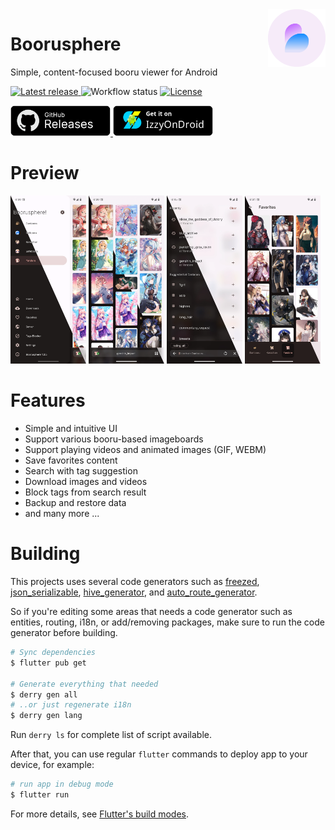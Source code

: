 <img src="assets/icons/exported/legacy-circle.png" alt="boorusphere icon" height="92" align="right">

# Boorusphere

Simple, content-focused booru viewer for Android

<p>
    <a href="https://github.com/asyncmash/boorusphere/releases/latest">
        <img alt="Latest release" src="https://img.shields.io/github/v/release/asyncmash/boorusphere?style=flat-square">
    </a>
    <img alt="Workflow status" src="https://img.shields.io/github/actions/workflow/status/asyncmash/boorusphere/testing.yml?style=flat-square">
    <a href="https://github.com/asyncmash/boorusphere/blob/main/LICENSE.md">
        <img alt="License" src="https://img.shields.io/github/license/asyncmash/boorusphere?color=violet&style=flat-square">
    </a>
</p>
<p>
    <a href="https://github.com/asyncmash/boorusphere/releases">
        <img src="assets/button-GHReleases.png" alt="GitHub release" width="160">
    </a>
    <a href="https://apt.izzysoft.de/fdroid/index/apk/io.chaldeaprjkt.boorusphere">
        <img src="assets/button-IzzyOnDroid.png" alt="IzzyOnDroid release" width="160">
    </a>
</p>

# Preview

<p align="justify">
    <img width="24%" src="assets/previews/drawer.webp" />
    <img width="24%" src="assets/previews/home.webp" />
    <img width="24%" src="assets/previews/search.webp" />
    <img width="24%" src="assets/previews/favorites.webp" />
</p>

# Features

- Simple and intuitive UI
- Support various booru-based imageboards
- Support playing videos and animated images (GIF, WEBM)
- Save favorites content
- Search with tag suggestion
- Download images and videos
- Block tags from search result
- Backup and restore data
- and many more ...

# Building

This projects uses several code generators such as [freezed](https://github.com/rrousselGit/freezed), [json_serializable](https://github.com/google/json_serializable.dart), [hive_generator](https://github.com/hivedb/hive), and [auto_route_generator](https://github.com/Milad-Akarie/auto_route_library).

So if you're editing some areas that needs a code generator such as entities, routing, i18n, or add/removing packages, make sure to run the code generator before building.

```bash
# Sync dependencies
$ flutter pub get

# Generate everything that needed
$ derry gen all
# ..or just regenerate i18n
$ derry gen lang
```

Run `derry ls` for complete list of script available.

After that, you can use regular `flutter` commands to deploy app to your device, for example:

```bash
# run app in debug mode
$ flutter run
```

For more details, see [Flutter's build modes](https://docs.flutter.dev/testing/build-modes).
